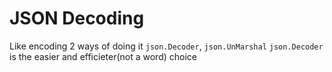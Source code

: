 # JSON Decoding 

Like encoding 2 ways of doing it `json.Decoder`, `json.UnMarshal`
`json.Decoder` is the easier and efficieter(not a word) choice
